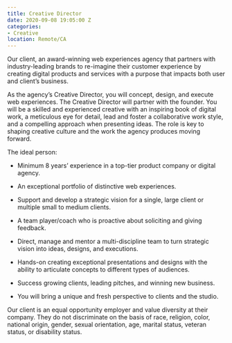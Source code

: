 ```yaml
---
title: Creative Director
date: 2020-09-08 19:05:00 Z
categories:
- Creative
location: Remote/CA
---
```


Our client, an award-winning web experiences agency that partners with industry-leading brands to re-imagine their customer experience by creating digital products and services with a purpose that impacts both user and client’s business.

As the agency’s Creative Director, you will concept, design, and execute web experiences. The Creative Director will partner with the founder. You will be a skilled and experienced creative with an inspiring book of digital work, a meticulous eye for detail, lead and foster a collaborative work style, and a compelling approach when presenting ideas. The role is key to shaping creative culture and the work the agency produces moving forward.

The ideal person:

* Minimum 8 years’ experience in a top-tier product company or digital agency.

* An exceptional portfolio of distinctive web experiences.

* Support and develop a strategic vision for a single, large client or multiple small to medium clients.

* A team player/coach who is proactive about soliciting and giving feedback.

* Direct, manage and mentor a multi-discipline team to turn strategic vision into ideas, designs, and executions.

* Hands-on creating exceptional presentations and designs with the ability to articulate concepts to different types of audiences. 

* Success growing clients, leading pitches, and winning new business.

* You will bring a unique and fresh perspective to clients and the studio.  

Our client is an equal opportunity employer and value diversity at their company. They do not discriminate on the basis of race, religion, color, national origin, gender, sexual orientation, age, marital status, veteran status, or disability status.